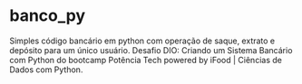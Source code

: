 # banco_py
Simples código bancário em python com operação de saque, extrato e depósito para um único usuário. Desafio DIO:  Criando um Sistema Bancário com Python do bootcamp Potência Tech powered by iFood | Ciências de Dados com Python.
